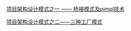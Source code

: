 [项目架构设计模式之一 —— 桥接模式及pimpl技术](http://note.youdao.com/noteshare?id=ed4629e0daef3a048be90ee3349733e9&sub=EC6D608D67F442F7B86AF0D1F94E9F75)

[项目架构设计模式之二——三种工厂模式](http://note.youdao.com/noteshare?id=4fabfc7eba9db6df8bfb21b94268f739&sub=12F183DD4BDD4EA4814E7141E67E442D)

